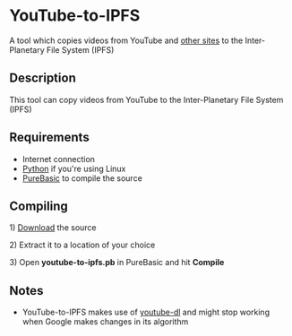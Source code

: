 # YouTube-to-IPFS
A tool which copies videos from YouTube and <a href="https://ytdl-org.github.io/youtube-dl/supportedsites.html">other sites</a> to the Inter-Planetary File System (IPFS)

<h2>Description</h2>
<p>This tool can copy videos from YouTube to the Inter-Planetary File System (IPFS)</p>

<h2>Requirements</h2>
<ul>
<li>Internet connection</li>
<li><a href="https://www.python.org/">Python</a> if you're using Linux</li>
<li><a href="https://www.purebasic.com/">PureBasic</a> to compile the source</li>
  
</ul>

<h2>Compiling</h2>
<p> 1) <a href="https://github.com/99fk/YouTube-to-IPFS/archive/master.zip">Download</a> the source</p>
<p> 2) Extract it to a location of your choice</p>
<p> 3) Open <b>youtube-to-ipfs.pb</b> in PureBasic and hit <b>Compile</b></p>

<h2>Notes</h2>

<ul>
<li>YouTube-to-IPFS makes use of <a href="https://ytdl-org.github.io/youtube-dl/index.html">youtube-dl</a> and might stop working when Google makes changes in its algorithm </p>
</ul>
